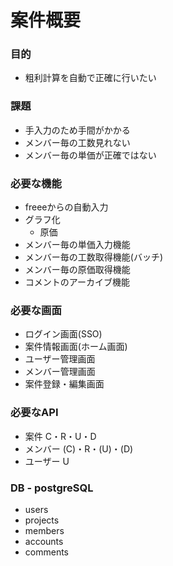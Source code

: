 # 案件概要

### 目的
* 粗利計算を自動で正確に行いたい

### 課題
* 手入力のため手間がかかる
* メンバー毎の工数見れない
* メンバー毎の単価が正確ではない

### 必要な機能
* freeeからの自動入力
* グラフ化
    * 原価
* メンバー毎の単価入力機能
* メンバー毎の工数取得機能(バッチ)
* メンバー毎の原価取得機能
* コメントのアーカイブ機能

### 必要な画面
* ログイン画面(SSO)
* 案件情報画面(ホーム画面)
* ユーザー管理画面
* メンバー管理画面
* 案件登録・編集画面

### 必要なAPI
* 案件 C・R・U・D
* メンバー (C)・R・(U)・(D)
* ユーザー U

### DB - postgreSQL
* users
* projects
* members
* accounts
* comments